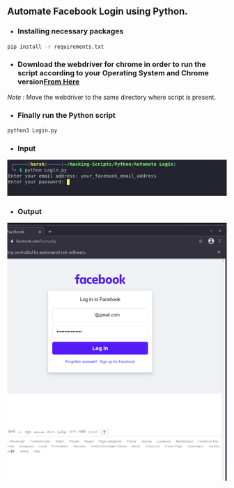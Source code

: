 ## Automate Facebook Login using Python.
- ### Installing necessary packages
```bash
pip install -r requirements.txt
```
- ### Download the webdriver for chrome in order to run the script according to your Operating System and Chrome version[From Here](https://sites.google.com/a/chromium.org/chromedriver/downloads)

*Note :* Move the webdriver to the same directory where script is present.

- ### Finally run the Python script
```bash
python3 Login.py
```
- ### **Input**
![Input](Input.png)

- ### **Output**
![Output](Output.png)